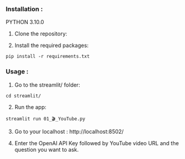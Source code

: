 ### Installation : 
PYTHON 3.10.0
1. Clone the repository:

2. Install the required packages:

```
pip install -r requirements.txt
```

### Usage : 

1. Go to the streamlit/ folder:

```
cd streamlit/
```
  
2. Run the app:

```
streamlit run 01_🎬_YouTube.py
```

3. Go to your localhost : http://localhost:8502/

4. Enter the OpenAI API Key followed by YouTube video URL and the question you want to ask.
